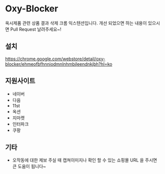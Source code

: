 # Oxy-Blocker
옥시제품 관련 상품 결과 삭제 크롬 익스텐션입니다.
개선 되었으면 하는 내용이 있으시면 Pull Request 날려주세요~!

## 설치
https://chrome.google.com/webstore/detail/oxy-blocker/ehmeofbfhnniodmnlnhmbjleendnkjbh?hl=ko

## 지원사이트
* 네이버
* 다음
* 11st
* 옥션
* 지마켓
* 인터파크
* 쿠팡

## 기타
* 오작동에 대한 제보 주실 때 캡쳐이미지나 확인 할 수 있는 쇼핑몰 URL 을 주시면 큰 도움이 됩니다~

